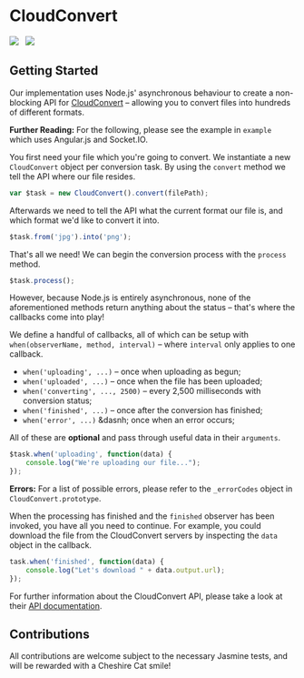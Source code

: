 CloudConvert
============

<img src="https://travis-ci.org/Wildhoney/CloudConvert.png?branch=master" />
&nbsp;
<img src="https://badge.fury.io/js/cloud-convert.png" />

Getting Started
------------

Our implementation uses Node.js' asynchronous behaviour to create a non-blocking API for <a href="https://cloudconvert.org" target="_blank">CloudConvert</a> &ndash; allowing you to convert files into hundreds of different formats.

**Further Reading:** For the following, please see the example in `example` which uses Angular.js and Socket.IO.

You first need your file which you're going to convert. We instantiate a new `CloudConvert` object per conversion task. By using the `convert` method we tell the API where our file resides.

```javascript
var $task = new CloudConvert().convert(filePath);
```

Afterwards we need to tell the API what the current format our file is, and which format we'd like to convert it into.

```javascript
$task.from('jpg').into('png');
```

That's all we need! We can begin the conversion process with the `process` method.

```javascript
$task.process();
```

However, because Node.js is entirely asynchronous, none of the aforementioned methods return anything about the status &ndash; that's where the callbacks come into play!

We define a handful of callbacks, all of which can be setup with `when(observerName, method, interval)` &ndash; where `interval` only applies to one callback.

 * `when('uploading', ...)` &ndash; once when uploading as begun;
 * `when('uploaded', ...)` &ndash; once when the file has been uploaded;
 * `when('converting', ..., 2500)` &ndash; every 2,500 milliseconds with conversion status;
 * `when('finished', ...)` &ndash; once after the conversion has finished;
 * `when('error', ...)` &dasnh; once when an error occurs;

All of these are **optional** and pass through useful data in their `arguments`.

```javascript
$task.when('uploading', function(data) {
    console.log("We're uploading our file...");
});
```

**Errors:** For a list of possible errors, please refer to the `_errorCodes` object in `CloudConvert.prototype`.

When the processing has finished and the `finished` observer has been invoked, you have all you need to continue. For example, you could download the file from the CloudConvert servers by inspecting the `data` object in the callback.

```javascript
task.when('finished', function(data) {
    console.log("Let's download " + data.output.url);
});
```

For further information about the CloudConvert API, please take a look at their <a href="https://cloudconvert.org/page/api" target="_blank">API documentation</a>.

Contributions
------------

All contributions are welcome subject to the necessary Jasmine tests, and will be rewarded with a Cheshire Cat smile!